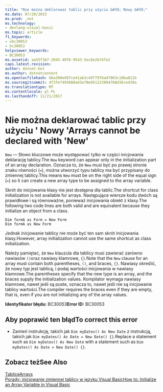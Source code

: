 ```yaml
---
title: "Nie można deklarować tablic przy użyciu &#39; Nowy &#39;"
ms.date: 07/20/2015
ms.prod: .net
ms.technology:
- devlang-visual-basic
ms.topic: article
f1_keywords:
- vbc30053
- bc30053
helpviewer_keywords:
- BC30053
ms.assetid: aa55f3b7-2045-497b-9543-5ec6e2b74fe2
caps.latest.revision: 
author: dotnet-bot
ms.author: dotnetcontent
ms.openlocfilehash: b6a380e497ce41ab3c49f7976ad7063c10ba012b
ms.sourcegitcommit: 4f3fef493080a43e70e951223894768d36ce430a
ms.translationtype: MT
ms.contentlocale: pl-PL
ms.lasthandoff: 11/21/2017
---
```

# <a name="arrays-cannot-be-declared-with-39new39"></a><span data-ttu-id="d1cc2-102">Nie można deklarować tablic przy użyciu &#39; Nowy &#39;</span><span class="sxs-lookup"><span data-stu-id="d1cc2-102">Arrays cannot be declared with &#39;New&#39;</span></span>
<span data-ttu-id="d1cc2-103">`New` — Słowo kluczowe może występować tylko w części inicjowania deklarację tablicy.</span><span class="sxs-lookup"><span data-stu-id="d1cc2-103">The `New` keyword can appear only in the initialization part of an array declaration.</span></span> <span data-ttu-id="d1cc2-104">Oznacza to, że `New` musi być po prawej stronie znaku równości (`=`), można utworzyć typu tablicy ma być przypisany do zmiennej tablicy.</span><span class="sxs-lookup"><span data-stu-id="d1cc2-104">This means `New` must be on the right side of the equal sign (`=`) so it can create a new array type to be assigned to the array variable.</span></span>  
  
 <span data-ttu-id="d1cc2-105">Skrót do inicjowania klasy nie jest dostępna dla tablic.</span><span class="sxs-lookup"><span data-stu-id="d1cc2-105">The shortcut for class initialization is not available for arrays.</span></span> <span data-ttu-id="d1cc2-106">Następujące wiersze kodu dwóch są prawidłowe i są równoważne, ponieważ inicjowania obiekt z klasy.</span><span class="sxs-lookup"><span data-stu-id="d1cc2-106">The following two code lines are both valid and are equivalent because they initialize an object from a class.</span></span>  
  
```  
Dim formA as Form = New Form  
Dim formA as New Form  
```  
  
 <span data-ttu-id="d1cc2-107">Jednak inicjowanie tablicy nie może być ten sam skrót inicjowania klasy.</span><span class="sxs-lookup"><span data-stu-id="d1cc2-107">However, array initialization cannot use the same shortcut as class initialization.</span></span>  
  
 <span data-ttu-id="d1cc2-108">Należy pamiętać, że `New` klauzula dla tablicy musi zawierać zarówno nawiasów `()`oraz nawiasy klamrowe, `{}`.</span><span class="sxs-lookup"><span data-stu-id="d1cc2-108">Note that the `New` clause for an array must contain both parentheses, `()`, and braces, `{}`.</span></span> <span data-ttu-id="d1cc2-109">Nawiasy określić, że nowy typ jest tablicą, i podaj wartości inicjowania w nawiasy klamrowe.</span><span class="sxs-lookup"><span data-stu-id="d1cc2-109">The parentheses specify that the new type is an array, and the braces supply the initialization values.</span></span> <span data-ttu-id="d1cc2-110">Kompilator wymaga nawiasy klamrowe, nawet jeśli są puste, oznacza to, nawet jeśli nie są inicjowanie tablicy wartości.</span><span class="sxs-lookup"><span data-stu-id="d1cc2-110">The compiler requires the braces even if they are empty, that is, even if you are not initializing any of the array values.</span></span>  
  
 <span data-ttu-id="d1cc2-111">**Identyfikator błędu:** BC30053</span><span class="sxs-lookup"><span data-stu-id="d1cc2-111">**Error ID:** BC30053</span></span>  
  
## <a name="to-correct-this-error"></a><span data-ttu-id="d1cc2-112">Aby poprawić ten błąd</span><span class="sxs-lookup"><span data-stu-id="d1cc2-112">To correct this error</span></span>  
  
-   <span data-ttu-id="d1cc2-113">Zamień instrukcję, takich jak `Dim myDates() As New Date` z instrukcją, takich jak `Dim myDates() As Date = New Date() {}`.</span><span class="sxs-lookup"><span data-stu-id="d1cc2-113">Replace a statement such as `Dim myDates() As New Date` with a statement such as `Dim myDates() As Date = New Date() {}`.</span></span>  
  
## <a name="see-also"></a><span data-ttu-id="d1cc2-114">Zobacz też</span><span class="sxs-lookup"><span data-stu-id="d1cc2-114">See Also</span></span>  
 [<span data-ttu-id="d1cc2-115">Tablice</span><span class="sxs-lookup"><span data-stu-id="d1cc2-115">Arrays</span></span>](../../visual-basic/programming-guide/language-features/arrays/index.md)  
 [<span data-ttu-id="d1cc2-116">Porady: inicjowanie zmiennej tablicy w języku Visual Basic</span><span class="sxs-lookup"><span data-stu-id="d1cc2-116">How to: Initialize an Array Variable in Visual Basic</span></span>](../../visual-basic/programming-guide/language-features/arrays/how-to-initialize-an-array-variable.md)
